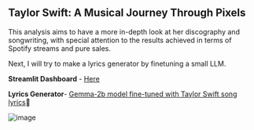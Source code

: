 ## Taylor Swift: A Musical Journey Through Pixels

This analysis aims to have a more in-depth look at her discography and songwriting, with special attention to the results achieved in terms of Spotify streams and pure sales.

Next, I will try to make a lyrics generator by finetuning a small LLM.

**Streamlit Dashboard** - [Here](https://storyinpixels-taylorswift.streamlit.app/)

**Lyrics Generator**- [Gemma-2b model fine-tuned with Taylor Swift song lyrics](https://huggingface.co/LuciexJune/Gemma_2b_LoRA_tuned)🤗

![image](https://github.com/Elsword016/Story_in_pixels/assets/29883365/9048d7e9-0f37-4f97-bf43-d53713a62b87)



